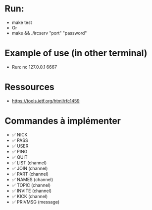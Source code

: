 # Run:
- make test
- Or
- make && ./ircserv "port" "password"

# Example of use (in other terminal)
- Run: nc 127.0.0.1 6667

# Ressources
- https://tools.ietf.org/html/rfc1459

# Commandes à implémenter
- ✅ NICK
- ✅ PASS
- ✅ USER
- ✅ PING
- ✅ QUIT
- ✅ LIST          (channel)
- ✅ JOIN          (channel)
- ✅ PART          (channel)
- ✅ NAMES         (channel)
- ✅ TOPIC         (channel)
- ✅ INVITE        (channel)
- ✅ KICK          (channel)
- ✅ PRIVMSG       (message)
